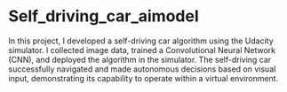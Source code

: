 # Self_driving_car_aimodel

In this project, I developed a self-driving car algorithm using the Udacity simulator. I collected image data, trained a Convolutional Neural Network (CNN), and deployed the algorithm in the simulator. The self-driving car successfully navigated and made autonomous decisions based on visual input, demonstrating its capability to operate within a virtual environment.
